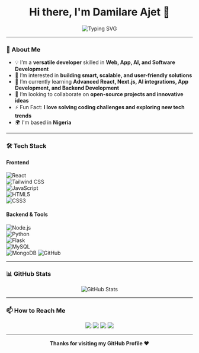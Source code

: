 <h1 align="center">Hi there, I'm Damilare Ajet 👋</h1>

<p align="center">
  <img src="https://readme-typing-svg.demolab.com?font=Fira+Code&weight=500&pause=1000&color=00C1FF&center=true&width=435&lines=Frontend+%7C+Web+%7C+App+%7C+AI+Developer;Creating+Intuitive+and+Scalable+Solutions;Passionate+About+Tech+%26+Innovation" alt="Typing SVG" />
</p>

---

### 🚀 About Me  
- 💡 I’m a **versatile developer** skilled in **Web, App, AI, and Software Development**  
- 👀 I’m interested in **building smart, scalable, and user-friendly solutions**  
- 🌱 I’m currently learning **Advanced React, Next.js, AI integrations, App Development, and Backend Development**  
- 💞️ I’m looking to collaborate on **open-source projects and innovative ideas**  
- ⚡ Fun Fact: **I love solving coding challenges and exploring new tech trends**  
- 🌍 I'm based in **Nigeria**  

---

### 🛠 Tech Stack  
#### **Frontend**  
![React](https://img.shields.io/badge/React-20232A?style=for-the-badge&logo=react&logoColor=61DAFB)  
![Tailwind CSS](https://img.shields.io/badge/Tailwind_CSS-38B2AC?style=for-the-badge&logo=tailwind-css&logoColor=white)  
![JavaScript](https://img.shields.io/badge/JavaScript-F7DF1E?style=for-the-badge&logo=javascript&logoColor=black)  
![HTML5](https://img.shields.io/badge/HTML5-E34F26?style=for-the-badge&logo=html5&logoColor=white)  
![CSS3](https://img.shields.io/badge/CSS3-1572B6?style=for-the-badge&logo=css3&logoColor=white)  

#### **Backend & Tools**  
![Node.js](https://img.shields.io/badge/Node.js-339933?style=for-the-badge&logo=nodedotjs&logoColor=white)  
![Python](https://img.shields.io/badge/Python-3776AB?style=for-the-badge&logo=python&logoColor=white)  
![Flask](https://img.shields.io/badge/Flask-000000?style=for-the-badge&logo=flask&logoColor=white)  
![MySQL](https://img.shields.io/badge/MySQL-4479A1?style=for-the-badge&logo=mysql&logoColor=white)  
![MongoDB](https://img.shields.io/badge/MongoDB-47A248?style=for-the-badge&logo=mongodb&logoColor=white)
![GitHub](https://img.shields.io/badge/GitHub-181717?style=for-the-badge&logo=github&logoColor=white)  

---

### 📊 GitHub Stats  
<p align="center">
  <img src="https://github-readme-stats.vercel.app/api?username=damilareajet&show_icons=true&theme=radical" alt="GitHub Stats" />
</p>

---

### 📫 How to Reach Me  
<p align="center">
  <a href="https://twitter.com/yourusername"><img src="https://img.shields.io/badge/Twitter-%231DA1F2.svg?style=for-the-badge&logo=twitter&logoColor=white" /></a>
  <a href="https://linkedin.com/in/yourusername"><img src="https://img.shields.io/badge/LinkedIn-%230077B5.svg?style=for-the-badge&logo=linkedin&logoColor=white" /></a>
  <a href="https://instagram.com/yourusername"><img src="https://img.shields.io/badge/Instagram-%23E4405F.svg?style=for-the-badge&logo=instagram&logoColor=white" /></a>
  <a href="mailto:your@email.com"><img src="https://img.shields.io/badge/Email-%23D14836.svg?style=for-the-badge&logo=gmail&logoColor=white" /></a>
</p>

---

<p align="center"><b>Thanks for visiting my GitHub Profile ❤️</b></p>
